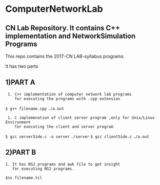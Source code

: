 # ComputerNetworkLab
## CN Lab Repository. It contains C++ implementation and NetworkSimulation Programs

This repo contains the 2017-CN LAB-syllabus programs.

It has two parts

## 1)PART A 

     1. C++ implementation of computer network lab programs
        for executing the programs with .cpp extension
`$ g++ filename.cpp`
`./a.out`
  
     1. C implemenation of client server program ,only for Unix/Linux Environment
        for executing the client and server program
`$ gcc serverSide.c -o server`
`./server`
`$ gcc clientSide.c`
`./a.out`

  
## 2)PART B

    1. It has NS2 programs and awk file to get insight
       for executing NS2 programs.
`$ns filename.tcl`   

